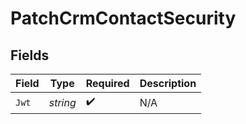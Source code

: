 # PatchCrmContactSecurity


## Fields

| Field              | Type               | Required           | Description        |
| ------------------ | ------------------ | ------------------ | ------------------ |
| `Jwt`              | *string*           | :heavy_check_mark: | N/A                |